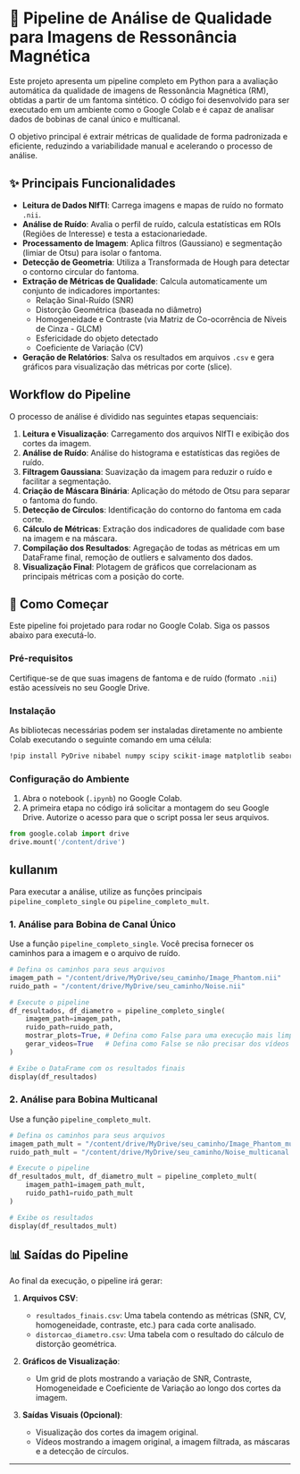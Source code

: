 # 🔬 Pipeline de Análise de Qualidade para Imagens de Ressonância Magnética

Este projeto apresenta um pipeline completo em Python para a avaliação automática da qualidade de imagens de Ressonância Magnética (RM), obtidas a partir de um fantoma sintético. O código foi desenvolvido para ser executado em um ambiente como o Google Colab e é capaz de analisar dados de bobinas de canal único e multicanal.

O objetivo principal é extrair métricas de qualidade de forma padronizada e eficiente, reduzindo a variabilidade manual e acelerando o processo de análise.

## ✨ Principais Funcionalidades

  - **Leitura de Dados NIfTI**: Carrega imagens e mapas de ruído no formato `.nii`.
  - **Análise de Ruído**: Avalia o perfil de ruído, calcula estatísticas em ROIs (Regiões de Interesse) e testa a estacionariedade.
  - **Processamento de Imagem**: Aplica filtros (Gaussiano) e segmentação (limiar de Otsu) para isolar o fantoma.
  - **Detecção de Geometria**: Utiliza a Transformada de Hough para detectar o contorno circular do fantoma.
  - **Extração de Métricas de Qualidade**: Calcula automaticamente um conjunto de indicadores importantes:
      - Relação Sinal-Ruído (SNR)
      - Distorção Geométrica (baseada no diâmetro)
      - Homogeneidade e Contraste (via Matriz de Co-ocorrência de Níveis de Cinza - GLCM)
      - Esfericidade do objeto detectado
      - Coeficiente de Variação (CV)
  - **Geração de Relatórios**: Salva os resultados em arquivos `.csv` e gera gráficos para visualização das métricas por corte (slice).

## Workflow do Pipeline

O processo de análise é dividido nas seguintes etapas sequenciais:

1.  **Leitura e Visualização**: Carregamento dos arquivos NIfTI e exibição dos cortes da imagem.
2.  **Análise de Ruído**: Análise do histograma e estatísticas das regiões de ruído.
3.  **Filtragem Gaussiana**: Suavização da imagem para reduzir o ruído e facilitar a segmentação.
4.  **Criação de Máscara Binária**: Aplicação do método de Otsu para separar o fantoma do fundo.
5.  **Detecção de Círculos**: Identificação do contorno do fantoma em cada corte.
6.  **Cálculo de Métricas**: Extração dos indicadores de qualidade com base na imagem e na máscara.
7.  **Compilação dos Resultados**: Agregação de todas as métricas em um DataFrame final, remoção de outliers e salvamento dos dados.
8.  **Visualização Final**: Plotagem de gráficos que correlacionam as principais métricas com a posição do corte.

## 🚀 Como Começar

Este pipeline foi projetado para rodar no Google Colab. Siga os passos abaixo para executá-lo.

### Pré-requisitos

Certifique-se de que suas imagens de fantoma e de ruído (formato `.nii`) estão acessíveis no seu Google Drive.

### Instalação

As bibliotecas necessárias podem ser instaladas diretamente no ambiente Colab executando o seguinte comando em uma célula:

```bash
!pip install PyDrive nibabel numpy scipy scikit-image matplotlib seaborn pandas opencv-python
```

### Configuração do Ambiente

1.  Abra o notebook (`.ipynb`) no Google Colab.
2.  A primeira etapa no código irá solicitar a montagem do seu Google Drive. Autorize o acesso para que o script possa ler seus arquivos.

<!-- end list -->

```python
from google.colab import drive
drive.mount('/content/drive')
```

## kullanım

Para executar a análise, utilize as funções principais `pipeline_completo_single` ou `pipeline_completo_mult`.

### 1\. Análise para Bobina de Canal Único

Use a função `pipeline_completo_single`. Você precisa fornecer os caminhos para a imagem e o arquivo de ruído.

```python
# Defina os caminhos para seus arquivos
imagem_path = "/content/drive/MyDrive/seu_caminho/Image_Phantom.nii"
ruido_path = "/content/drive/MyDrive/seu_caminho/Noise.nii"

# Execute o pipeline
df_resultados, df_diametro = pipeline_completo_single(
    imagem_path=imagem_path,
    ruido_path=ruido_path,
    mostrar_plots=True, # Defina como False para uma execução mais limpa
    gerar_videos=True   # Defina como False se não precisar dos vídeos
)

# Exibe o DataFrame com os resultados finais
display(df_resultados)
```

### 2\. Análise para Bobina Multicanal

Use a função `pipeline_completo_mult`.

```python
# Defina os caminhos para seus arquivos
imagem_path_mult = "/content/drive/MyDrive/seu_caminho/Image_Phantom_multicanal.nii"
ruido_path_mult = "/content/drive/MyDrive/seu_caminho/Noise_multicanal.nii"

# Execute o pipeline
df_resultados_mult, df_diametro_mult = pipeline_completo_mult(
    imagem_path1=imagem_path_mult,
    ruido_path1=ruido_path_mult
)

# Exibe os resultados
display(df_resultados_mult)
```

## 📊 Saídas do Pipeline

Ao final da execução, o pipeline irá gerar:

1.  **Arquivos CSV**:

      - `resultados_finais.csv`: Uma tabela contendo as métricas (SNR, CV, homogeneidade, contraste, etc.) para cada corte analisado.
      - `distorcao_diametro.csv`: Uma tabela com o resultado do cálculo de distorção geométrica.

2.  **Gráficos de Visualização**:

      - Um grid de plots mostrando a variação de SNR, Contraste, Homogeneidade e Coeficiente de Variação ao longo dos cortes da imagem.

3.  **Saídas Visuais (Opcional)**:

      - Visualização dos cortes da imagem original.
      - Vídeos mostrando a imagem original, a imagem filtrada, as máscaras e a detecção de círculos.

-----
